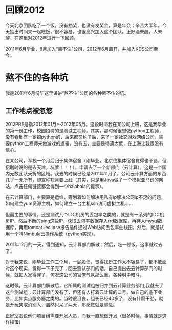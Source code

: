 <!-- 02/03/2013 23:06 -->
# 回顾2012

今天北京团队吃了一个饭，没有抽奖，也没有发奖金，算是年会；辛苦大半年，今天抽出时间来一起吃饭，很不容易，也很高兴加入这个团队。正好酒未醒，人未醉，在这里对2012年进行一下回顾。

2011年6月毕业，8月加入“熬不住”公司，2012年6月离开，并加入KDS公司至今。

# 熬不住的各种坑

我是2011年6月份毕这里讲讲“熬不住”公司的各种熬不住的坑。


## 工作地点被忽悠

2012PRE是指2012年01月～2012年05月。这段时间我在某公司上班，这是我毕业的第一份工作，校园招聘的是测试工程师。其实，那时候很想做python工程师，没有看到有一家招python的，后来都签约了后，来了一家社交游戏网络公司，需要python工程师来做游戏的逻辑，没有去，主要是待遇太低，在上海让我很没有信心。


在某公司，军校一个月后归于集体宿舍（刚毕业，北京住集体宿舍觉得也不错，但招聘时说的是去天津，坑爹！！！），申请去了一个新部门（云计算），这是一个国内无数团队夭折的区域。我去的时候已经是2011年11月了，公司云计算方面的东西几乎一无所有，却宣称12月要上线（其实，只是用Java做了一个模拟亚马逊的网站，点击任何链接都会得到一个balabala的提示）。

在云计算部门，主要算是运维，筹划着如何解决用私有ip解决公网ip不足的问题，如何建立yum资源主机，如何建立一台主机ssh访问虚拟主机......

但最主要的事情，还是测试几个IDC机房的丢包率之类的，就是有一系列的IDC机房IP，然后不断的ping这些IP，获取丢包率数据存入rrd数据库，再存入mysql数据库，再用tomcat+eclipse报告插件通过Web访问丢包率曲线图。然后，就是试用一个叫Nimbula云操作系统（python实现）。

2011年12月的一天，得到通知，云计算部门解散；然后，吃一顿饭，这事就过去了。

对于我来说，刚毕业工作三个月，一屁股债，觉得找份工作太不容易了，都不敢面对这个现实，觉得一下子完了；回去测试部门的话，自己提出去云计算部门的时候，就把人家得罪了，何况这公司的官僚气氛那么重，各种明争暗斗。

这时候，云计算部门解散后，它所属的测试组被归并到云计算业务部门,我就去了这个测试组；云计算部门没有了，但还有人打着云计算的口号，做自己的底下业务，比如卖点服务器之类的。当时很沮丧，组长已经40多了，没有什麽干劲，就是开玩笑取消别人，虽然只呆了两天，那感觉就是窒息。

正好室友说他们项目组需要开发人员，而我一直想做开发（很多时候，事情就是这样操蛋）
